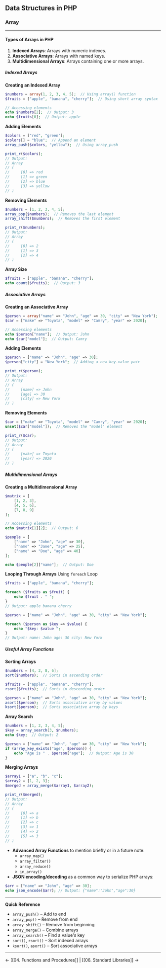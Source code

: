 ## Data Structures in PHP
### Array
---
#### Types of Arrays in PHP

1. **Indexed Arrays**: Arrays with numeric indexes.
2. **Associative Arrays**: Arrays with named keys.
3. **Multidimensional Arrays**: Arrays containing one or more arrays.
##### Indexed Arrays
**Creating an Indexed Array**
```php
$numbers = array(1, 2, 3, 4, 5);  // Using array() function
$fruits = ["apple", "banana", "cherry"];  // Using short array syntax

// Accessing elements
echo $numbers[2];  // Output: 3
echo $fruits[0];  // Output: apple
```
**Adding Elements**
```php
$colors = ["red", "green"];
$colors[] = "blue";  // Append an element
array_push($colors, "yellow");  // Using array_push

print_r($colors);
// Output:
// Array
// (
//     [0] => red
//     [1] => green
//     [2] => blue
//     [3] => yellow
// )
```
**Removing Elements**
```php
$numbers = [1, 2, 3, 4, 5];
array_pop($numbers);  // Removes the last element
array_shift($numbers);  // Removes the first element

print_r($numbers);
// Output:
// Array
// (
//     [0] => 2
//     [1] => 3
//     [2] => 4
// )
```
**Array Size**
```php
$fruits = ["apple", "banana", "cherry"];
echo count($fruits);  // Output: 3
```
##### Associative Arrays
**Creating an Associative Array**
```php
$person = array("name" => "John", "age" => 30, "city" => "New York");
$car = ["make" => "Toyota", "model" => "Camry", "year" => 2020];

// Accessing elements
echo $person["name"];  // Output: John
echo $car["model"];  // Output: Camry
```
**Adding Elements**
```php
$person = ["name" => "John", "age" => 30];
$person["city"] = "New York";  // Adding a new key-value pair

print_r($person);
// Output:
// Array
// (
//     [name] => John
//     [age] => 30
//     [city] => New York
// )
```
**Removing Elements**
```php
$car = ["make" => "Toyota", "model" => "Camry", "year" => 2020];
unset($car["model"]);  // Removes the "model" element

print_r($car);
// Output:
// Array
// (
//     [make] => Toyota
//     [year] => 2020
// )
```

##### Multidimensional Arrays
**Creating a Multidimensional Array**
```php
$matrix = [
    [1, 2, 3],
    [4, 5, 6],
    [7, 8, 9]
];

// Accessing elements
echo $matrix[1][2];  // Output: 6

$people = [
    ["name" => "John", "age" => 30],
    ["name" => "Jane", "age" => 25],
    ["name" => "Doe", "age" => 40]
];

echo $people[2]["name"];  // Output: Doe
```
**Looping Through Arrays**
Using `foreach` Loop
```php
$fruits = ["apple", "banana", "cherry"];

foreach ($fruits as $fruit) {
    echo $fruit . " ";
}
// Output: apple banana cherry

$person = ["name" => "John", "age" => 30, "city" => "New York"];

foreach ($person as $key => $value) {
    echo "$key: $value ";
}
// Output: name: John age: 30 city: New York 
```

##### Useful Array Functions
**Sorting Arrays**
```php
$numbers = [4, 2, 8, 6];
sort($numbers);  // Sorts in ascending order

$fruits = ["apple", "banana", "cherry"];
rsort($fruits);  // Sorts in descending order

$person = ["name" => "John", "age" => 30, "city" => "New York"];
asort($person);  // Sorts associative array by values
ksort($person);  // Sorts associative array by keys
```
**Array Search**
```php
$numbers = [1, 2, 3, 4, 5];
$key = array_search(3, $numbers);
echo $key;  // Output: 2

$person = ["name" => "John", "age" => 30, "city" => "New York"];
if (array_key_exists("age", $person)) {
    echo "Age is " . $person["age"];  // Output: Age is 30
}
```
**Merging Arrays**
```php
$array1 = ["a", "b", "c"];
$array2 = [1, 2, 3];
$merged = array_merge($array1, $array2);

print_r($merged);
// Output:
// Array
// (
//     [0] => a
//     [1] => b
//     [2] => c
//     [3] => 1
//     [4] => 2
//     [5] => 3
// )
```
- **Advanced Array Functions** to mention briefly or in a future note:
	- `array_map()`
	- `array_filter()`
	- `array_reduce()`
	- `in_array()`
- **JSON encoding/decoding** as a common way to serialize PHP arrays:
```php
$arr = ["name" => "John", "age" => 30];
echo json_encode($arr); // Output: {"name":"John","age":30}
```

---
**Quick Reference**
- `array_push()` – Add to end
- `array_pop()` – Remove from end
- `array_shift()` – Remove from beginning
- `array_merge()` – Combine arrays
- `array_search()` – Find a value's key
- `sort()`, `rsort()` – Sort indexed arrays
- `ksort()`, `asort()` – Sort associative arrays
---
← [[04. Functions and Procedures]] | [[06. Standard Libraries]] →
